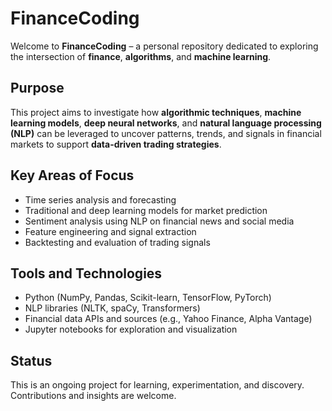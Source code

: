 # FinanceCoding

Welcome to **FinanceCoding** – a personal repository dedicated to exploring the intersection of **finance**, **algorithms**, and **machine learning**.

## Purpose  
This project aims to investigate how **algorithmic techniques**, **machine learning models**, **deep neural networks**, and **natural language processing (NLP)** can be leveraged to uncover patterns, trends, and signals in financial markets to support **data-driven trading strategies**.

## Key Areas of Focus  
- Time series analysis and forecasting  
- Traditional and deep learning models for market prediction  
- Sentiment analysis using NLP on financial news and social media  
- Feature engineering and signal extraction  
- Backtesting and evaluation of trading signals  

## Tools and Technologies  
- Python (NumPy, Pandas, Scikit-learn, TensorFlow, PyTorch)  
- NLP libraries (NLTK, spaCy, Transformers)  
- Financial data APIs and sources (e.g., Yahoo Finance, Alpha Vantage)  
- Jupyter notebooks for exploration and visualization  

## Status  
This is an ongoing project for learning, experimentation, and discovery. Contributions and insights are welcome.
